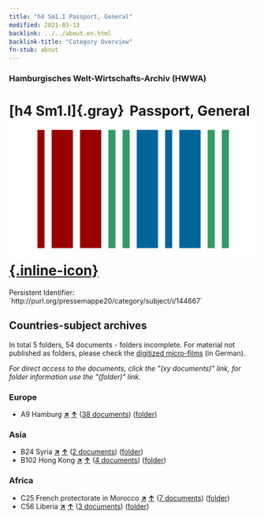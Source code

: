 ```yaml
---
title: "h4 Sm1.I Passport, General"
modified: 2021-03-13
backlink: ../../about.en.html
backlink-title: "Category Overview"
fn-stub: about
---
```


### Hamburgisches Welt-Wirtschafts-Archiv (HWWA)

# [h4 Sm1.I]{.gray}&#8201; Passport, General &#160; [![Wikidata](/images/Wikidata-logo.svg "Wikidata"){.inline-icon}](http://www.wikidata.org/entity/Q104700082)

<div class="hint">Persistent Identifier: `http://purl.org/pressemappe20/category/subject/i/144667`</div>







## Countries-subject archives





In total 5 folders, 54 documents - folders incomplete.
For material not published as folders, please check the [digitized micro-films](/film/h1_sh.de.html) (in German).

_For direct access to the documents, click the "(xy documents)" link, for folder information use the "(folder)" link._



### Europe

- A9 Hamburg [**&nearr;**](../../../geo/i/140905/about.en.html "Hamburg (all folders)") [**&uarr;**](../../../geo/about.en.html#A9 "Country category system") (<a href="https://pm20.zbw.eu/iiifview/folder/sh/140905,144667" title="about: Hamburg : Passport, General" target="_blank">38 documents</a>) ([folder](../../../../folder/sh/1409xx/140905/1446xx/144667/about.en.html))

### Asia

- B24 Syria [**&nearr;**](../../../geo/i/141114/about.en.html "Syria (all folders)") [**&uarr;**](../../../geo/about.en.html#B24 "Country category system") (<a href="https://pm20.zbw.eu/iiifview/folder/sh/141114,144667" title="about: Syria : Passport, General" target="_blank">2 documents</a>) ([folder](../../../../folder/sh/1411xx/141114/1446xx/144667/about.en.html))
- B102 Hong Kong [**&nearr;**](../../../geo/i/141268/about.en.html "Hong Kong (all folders)") [**&uarr;**](../../../geo/about.en.html#B102 "Country category system") (<a href="https://pm20.zbw.eu/iiifview/folder/sh/141268,144667" title="about: Hong Kong : Passport, General" target="_blank">4 documents</a>) ([folder](../../../../folder/sh/1412xx/141268/1446xx/144667/about.en.html))

### Africa

- C25 French protectorate in Morocco [**&nearr;**](../../../geo/i/141358/about.en.html "French protectorate in Morocco (all folders)") [**&uarr;**](../../../geo/about.en.html#C25 "Country category system") (<a href="https://pm20.zbw.eu/iiifview/folder/sh/141358,144667" title="about: French protectorate in Morocco : Passport, General" target="_blank">7 documents</a>) ([folder](../../../../folder/sh/1413xx/141358/1446xx/144667/about.en.html))
- C56 Liberia [**&nearr;**](../../../geo/i/141405/about.en.html "Liberia (all folders)") [**&uarr;**](../../../geo/about.en.html#C56 "Country category system") (<a href="https://pm20.zbw.eu/iiifview/folder/sh/141405,144667" title="about: Liberia : Passport, General" target="_blank">3 documents</a>) ([folder](../../../../folder/sh/1414xx/141405/1446xx/144667/about.en.html))








